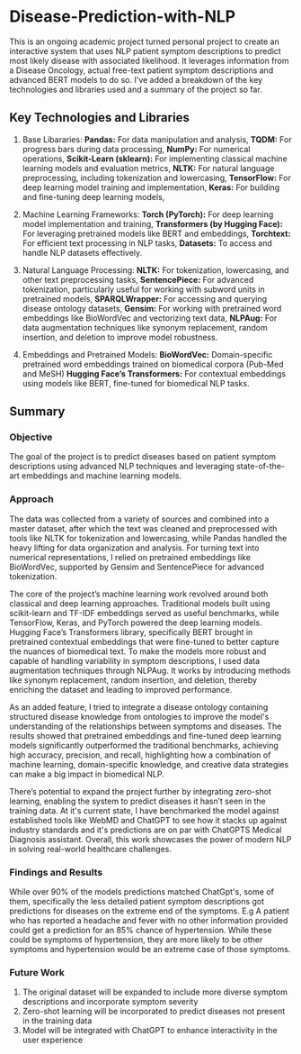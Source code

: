 # Disease-Prediction-with-NLP
This is an ongoing academic project turned personal project to create an interactive system that uses NLP patient symptom descriptions to predict most likely disease with associated likelihood. It leverages information from a Disease Oncology, actual free-text patient symptom descriptions and advanced BERT models to do so. I've added a breakdown of the key technologies and libraries used and a summary of the project so far.

## Key Technologies and Libraries
1. Base Libararies:
  **Pandas:** For data manipulation and analysis,
  **TQDM:** For progress bars during data processing,
  **NumPy:** For numerical operations,
  **Scikit-Learn (sklearn):** For implementing classical machine learning models and evaluation metrics,
  **NLTK:** For natural language preprocessing, including tokenization and lowercasing,
  **TensorFlow:** For deep learning model training and implementation,
  **Keras:** For building and fine-tuning deep learning models,

2. Machine Learning Frameworks:
  **Torch (PyTorch):** For deep learning model implementation and training,
  **Transformers (by Hugging Face):** For leveraging pretrained models like BERT and embeddings,
  **Torchtext:** For efficient text processing in NLP tasks,
  **Datasets:** To access and handle NLP datasets effectively.

4. Natural Language Processing:
  **NLTK:** For tokenization, lowercasing, and other text preprocessing tasks,
  **SentencePiece:** For advanced tokenization, particularly useful for working with subword units in pretrained models,
  **SPARQLWrapper:** For accessing and querying disease ontology datasets,
  **Gensim:** For working with pretrained word embeddings like BioWordVec and vectorizing text data,
  **NLPAug:** For data augmentation techniques like synonym replacement, random insertion, and deletion to improve model robustness.

4. Embeddings and Pretrained Models:
  **BioWordVec:** Domain-specific pretrained word embeddings trained on biomedical corpora (Pub-Med and MeSH)
  **Hugging Face’s Transformers:** For contextual embeddings using models like BERT, fine-tuned for biomedical NLP tasks.

## Summary
### Objective
The goal of the project is to predict diseases based on patient symptom descriptions using advanced NLP techniques and leveraging state-of-the-art embeddings and machine learning models.

### Approach
The data was collected from a variety of sources and combined into a master dataset, after which the text was cleaned and preprocessed with tools like NLTK for tokenization and lowercasing, while Pandas handled the heavy lifting for data organization and analysis. For turning text into numerical representations, I relied on pretrained embeddings like BioWordVec, supported by Gensim and SentencePiece for advanced tokenization.

The core of the project’s machine learning work revolved around both classical and deep learning approaches. Traditional models built using scikit-learn and TF-IDF embeddings served as useful benchmarks, while TensorFlow, Keras, and PyTorch powered the deep learning models. Hugging Face’s Transformers library, specifically BERT brought in pretrained contextual embeddings that were fine-tuned to better capture the nuances of biomedical text. To make the models more robust and capable of handling variability in symptom descriptions, I used data augmentation techniques through NLPAug. It works by introducing methods like synonym replacement, random insertion, and deletion, thereby enriching the dataset and leading to improved performance.

As an added feature, I tried to integrate a disease ontology containing structured disease knowledge from ontologies to improve the model's understanding of the relationships between symptoms and diseases. The results showed that pretrained embeddings and fine-tuned deep learning models significantly outperformed the traditional benchmarks, achieving high accuracy, precision, and recall, highlighting how a combination of machine learning, domain-specific knowledge, and creative data strategies can make a big impact in biomedical NLP.

There’s potential to expand the project further by integrating zero-shot learning, enabling the system to predict diseases it hasn’t seen in the training data. At it's current state, I have benchmarked the model against established tools like WebMD and ChatGPT to see how it stacks up against industry standards and it's predictions are on par with ChatGPTS Medical Diagnosis assistant. Overall, this work showcases the power of modern NLP in solving real-world healthcare challenges.

### Findings and Results
While over 90% of the models predictions matched ChatGpt's, some of them, specifically the less detailed patient symptom descriptions got predictions for diseases on the extreme end of the symptoms. E.g A patient who has reported a headache and fever with no other information provided could get a prediction for an 85% chance of hypertension. While these could be symptoms of hypertension, they are more likely to be other symptoms and hypertension would be an extreme case of those symptoms.

### Future Work
1. The original dataset will be expanded to include more diverse symptom descriptions and incorporate symptom severity
2. Zero-shot learning will be incorporated to predict diseases not present in the training data
3. Model will be integrated with ChatGPT to enhance interactivity in the user experience
